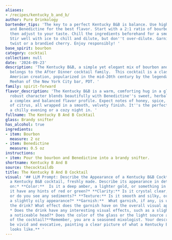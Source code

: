 ```yaml
---
aliases:
- /recipes/kentucky_b_and_b/
author: Pure Drinkology
bartender_tips: 'The key to a perfect Kentucky B&B is balance. Use high-quality bourbon
  and Benedictine for the best flavor. Start with a 2:1 ratio of bourbon to Benedictine,
  then adjust to your taste. Chill the ingredients beforehand for a smoother drink.
  Stir well with ice to chill and dilute, but don''t over-dilute. Garnish with a lemon
  twist or a brandied cherry. Enjoy responsibly! '
base_spirit: bourbon
category: cocktail
collection: null
date: '2024-09-23'
description: 'The Kentucky B&B, a simple yet elegant mix of bourbon and Benedictine,
  belongs to the After Dinner cocktail family.  This cocktail is a classic Southern
  American creation, popularized in the mid-20th century by the legendary bartender,  The  Jim
  Meehan of the New York City bar, PDT. '
family: spirit-forward
flavor_description: 'The Kentucky B&B is a warm, comforting hug in a glass. The bourbon''s
  robust character blends beautifully with Benedictine''s sweet, herbal notes, creating
  a complex and balanced flavor profile. Expect notes of honey, spice, and a touch
  of citrus, all wrapped in a smooth, velvety finish. It''s the perfect sipper for
  a chilly evening or a cozy night in. '
fullname: The Kentucky B And B Cocktail
glass: Brandy snifter
has_alcohol: true
ingredients:
- item: Bourbon
  measure: 2 oz
- item: Benedictine
  measure: 0.5 oz
instructions:
- item: Pour the bourbon and Benedictine into a brandy snifter.
shortname: Kentucky B And B
source: thecocktaildb
title: The Kentucky B And B Cocktail
visual: '## LLM Prompt: Describe the Appearance of a Kentucky B&B CocktailImagine
  a Kentucky B&B cocktail, freshly made. Describe its appearance in detail, focusing
  on:* **Color:**  Is it a deep amber, a lighter gold, or something in between? Does
  it have any hints of red or green?* **Clarity:** Is it crystal clear, slightly cloudy,
  or do you see any sediments?* **Texture:** Is it smooth and silky, or does it have
  a slightly oily appearance?* **Garnish:**  What garnish, if any, is used to accentuate
  the drink? What effect does the garnish have on the overall visual appeal?**Bonus:**
  * Does the drink have any interesting visual effects, such as a slight shimmer or
  a noticeable head?* Does the color of the glass or the light source affect the appearance
  of the cocktail?**Remember, you are a seasoned mixologist. Your description should
  be vivid and evocative, painting a clear picture of what a Kentucky B&B cocktail
  looks like.** '
---
```



